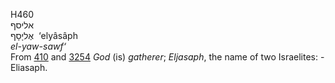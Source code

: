 H460  
אליסף  
אֶליָסָף ‎ ‘elyâsâph  
*el-yaw-sawf‘*  
From [410](h0410) and [3254](h3254) *God* (is) *gatherer*; *Eljasaph*,
the name of two Israelites: - Eliasaph.  
